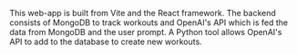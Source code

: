 This web-app is built from Vite and the React framework. 
The backend consists of MongoDB to track workouts and OpenAI's API which is fed the data from MongoDB and the user prompt.
A Python tool allows OpenAI's API to add to the database to create new workouts.
